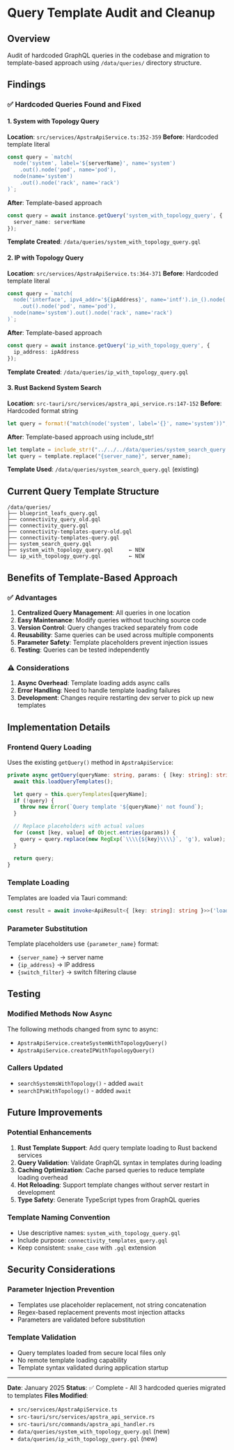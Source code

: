 # Query Template Audit and Cleanup

## Overview

Audit of hardcoded GraphQL queries in the codebase and migration to template-based approach using `/data/queries/` directory structure.

## Findings

### ✅ Hardcoded Queries Found and Fixed

#### 1. System with Topology Query
**Location**: `src/services/ApstraApiService.ts:352-359`
**Before**: Hardcoded template literal
```typescript
const query = `match(
  node('system', label='${serverName}', name='system')
    .out().node('pod', name='pod'),
  node(name='system')
    .out().node('rack', name='rack')
)`;
```

**After**: Template-based approach
```typescript
const query = await instance.getQuery('system_with_topology_query', {
  server_name: serverName
});
```

**Template Created**: `/data/queries/system_with_topology_query.gql`

#### 2. IP with Topology Query
**Location**: `src/services/ApstraApiService.ts:364-371`
**Before**: Hardcoded template literal
```typescript
const query = `match(
  node('interface', ipv4_addr='${ipAddress}', name='intf').in_().node('system', name='system')
    .out().node('pod', name='pod'),
  node(name='system').out().node('rack', name='rack')
)`;
```

**After**: Template-based approach
```typescript
const query = await instance.getQuery('ip_with_topology_query', {
  ip_address: ipAddress
});
```

**Template Created**: `/data/queries/ip_with_topology_query.gql`

#### 3. Rust Backend System Search
**Location**: `src-tauri/src/services/apstra_api_service.rs:147-152`
**Before**: Hardcoded format string
```rust
let query = format!("match(node('system', label='{}', name='system'))", server_name);
```

**After**: Template-based approach using include_str!
```rust
let template = include_str!("../../../data/queries/system_search_query.gql");
let query = template.replace("{server_name}", server_name);
```

**Template Used**: `/data/queries/system_search_query.gql` (existing)

## Current Query Template Structure

```
/data/queries/
├── blueprint_leafs_query.gql
├── connectivity_query_old.gql
├── connectivity_query.gql
├── connectivity-templates-query-old.gql
├── connectivity-templates-query.gql
├── system_search_query.gql
├── system_with_topology_query.gql     ← NEW
└── ip_with_topology_query.gql         ← NEW
```

## Benefits of Template-Based Approach

### ✅ Advantages
1. **Centralized Query Management**: All queries in one location
2. **Easy Maintenance**: Modify queries without touching source code
3. **Version Control**: Query changes tracked separately from code
4. **Reusability**: Same queries can be used across multiple components
5. **Parameter Safety**: Template placeholders prevent injection issues
6. **Testing**: Queries can be tested independently

### ⚠️ Considerations
1. **Async Overhead**: Template loading adds async calls
2. **Error Handling**: Need to handle template loading failures
3. **Development**: Changes require restarting dev server to pick up new templates

## Implementation Details

### Frontend Query Loading
Uses the existing `getQuery()` method in `ApstraApiService`:
```typescript
private async getQuery(queryName: string, params: { [key: string]: string } = {}): Promise<string> {
  await this.loadQueryTemplates();

  let query = this.queryTemplates[queryName];
  if (!query) {
    throw new Error(`Query template '${queryName}' not found`);
  }

  // Replace placeholders with actual values
  for (const [key, value] of Object.entries(params)) {
    query = query.replace(new RegExp(`\\\\{${key}\\\\}`, 'g'), value);
  }

  return query;
}
```

### Template Loading
Templates are loaded via Tauri command:
```typescript
const result = await invoke<ApiResult<{ [key: string]: string }>>('load_apstra_queries');
```

### Parameter Substitution
Template placeholders use `{parameter_name}` format:
- `{server_name}` → server name
- `{ip_address}` → IP address
- `{switch_filter}` → switch filtering clause

## Testing

### Modified Methods Now Async
The following methods changed from sync to async:
- `ApstraApiService.createSystemWithTopologyQuery()`
- `ApstraApiService.createIPWithTopologyQuery()`

### Callers Updated
- `searchSystemsWithTopology()` - added `await`
- `searchIPsWithTopology()` - added `await`

## Future Improvements

### Potential Enhancements
1. **Rust Template Support**: Add query template loading to Rust backend services
2. **Query Validation**: Validate GraphQL syntax in templates during loading
3. **Caching Optimization**: Cache parsed queries to reduce template loading overhead
4. **Hot Reloading**: Support template changes without server restart in development
5. **Type Safety**: Generate TypeScript types from GraphQL queries

### Template Naming Convention
- Use descriptive names: `system_with_topology_query.gql`
- Include purpose: `connectivity_templates_query.gql`
- Keep consistent: `snake_case` with `.gql` extension

## Security Considerations

### Parameter Injection Prevention
- Templates use placeholder replacement, not string concatenation
- Regex-based replacement prevents most injection attacks
- Parameters are validated before substitution

### Template Validation
- Query templates loaded from secure local files only
- No remote template loading capability
- Template syntax validated during application startup

---

**Date**: January 2025
**Status**: ✅ Complete - All 3 hardcoded queries migrated to templates
**Files Modified**:
- `src/services/ApstraApiService.ts`
- `src-tauri/src/services/apstra_api_service.rs`
- `src-tauri/src/commands/apstra_api_handler.rs`
- `data/queries/system_with_topology_query.gql` (new)
- `data/queries/ip_with_topology_query.gql` (new)
